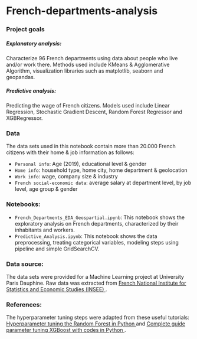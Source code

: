# French-departments-analysis

### Project goals
##### Explanatory analysis: 
Characterize 96 French departments using data about people who live and/or work there. 
Methods used include KMeans & Agglomerative Algorithm, visualization libraries such as matplotlib, seaborn and geopandas.
##### Predictive analysis: 
Predicting the wage of French citizens.
Models used include Linear Regression, Stochastic Gradient Descent, Random Forest Regressor and XGBRegressor.

### Data
The data sets used in this notebook contain more than 20.000 French citizens with their home & job information as follows:
- `Personal info`: Age (2019), educational level & gender
- `Home info`: household type, home city, home department & geolocation
- `Work info`: wage, company size & industry
- `French social-economic data`: average salary at department level, by job level, age group & gender

### Notebooks:
- `French_Departments_EDA_Geospartial.ipynb`: This notebook shows the exploratory analysis on French departments, characterized by their inhabitants and workers. 
- `Predictive_Analysis.ipynb`: This notebook shows the data preprocessing, treating categorical variables, modeling steps using pipeline and simple GridSearchCV. 

### Data source: 
The data sets were provided for a Machine Learning project at University Paris Dauphine. Raw data was extracted from <a href="https://statistiques-locales.insee.fr/?fbclid=IwAR3h1SgcWlg4H4R-btEWu7dnMjeO0dW9Mv-OfJ0IHf6yRI4ivAV2KNwOhd4#c=indicator&view=map2"> French National Institute for Statistics and Economic Studies (INSEE) </a>.

### References:
The hyperparameter tuning steps were adapted from these useful tutorials: <a href="https://towardsdatascience.com/hyperparameter-tuning-the-random-forest-in-python-using-scikit-learn-28d2aa77dd74"> Hyperparameter tuning the Random Forest in Python </a> and <a href="https://www.analyticsvidhya.com/blog/2016/03/complete-guide-parameter-tuning-xgboost-with-codes-python/"> Complete guide parameter tuning XGBoost with codes in Python </a>.
